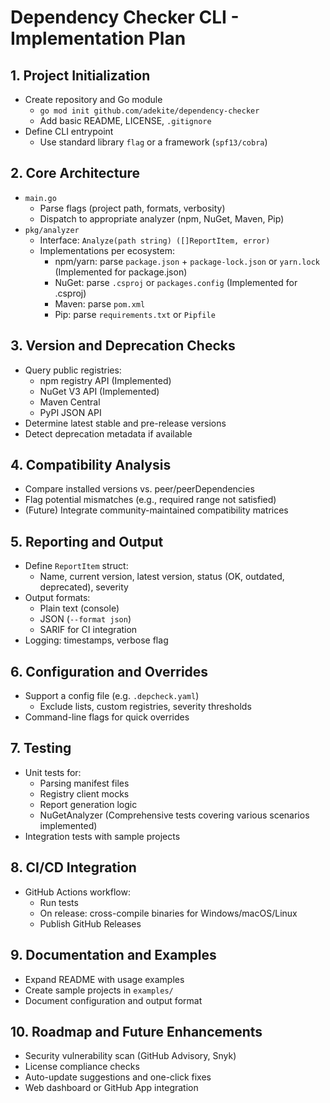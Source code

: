 # Dependency Checker CLI - Implementation Plan

## 1. Project Initialization

- Create repository and Go module
  - `go mod init github.com/adekite/dependency-checker`
  - Add basic README, LICENSE, `.gitignore`
- Define CLI entrypoint
  - Use standard library `flag` or a framework (`spf13/cobra`)

## 2. Core Architecture

- `main.go`
  - Parse flags (project path, formats, verbosity)
  - Dispatch to appropriate analyzer (npm, NuGet, Maven, Pip)
- `pkg/analyzer`
  - Interface: `Analyze(path string) ([]ReportItem, error)`
  - Implementations per ecosystem:
    - npm/yarn: parse `package.json` + `package-lock.json` or `yarn.lock` (Implemented for package.json)
    - NuGet: parse `.csproj` or `packages.config` (Implemented for .csproj)
    - Maven: parse `pom.xml`
    - Pip: parse `requirements.txt` or `Pipfile`

## 3. Version and Deprecation Checks

- Query public registries:
  - npm registry API (Implemented)
  - NuGet V3 API (Implemented)
  - Maven Central
  - PyPI JSON API
- Determine latest stable and pre-release versions
- Detect deprecation metadata if available

## 4. Compatibility Analysis

- Compare installed versions vs. peer/peerDependencies
- Flag potential mismatches (e.g., required range not satisfied)
- (Future) Integrate community-maintained compatibility matrices

## 5. Reporting and Output

- Define `ReportItem` struct:
  - Name, current version, latest version, status (OK, outdated, deprecated), severity
- Output formats:
  - Plain text (console)
  - JSON (`--format json`)
  - SARIF for CI integration
- Logging: timestamps, verbose flag

## 6. Configuration and Overrides

- Support a config file (e.g. `.depcheck.yaml`)
  - Exclude lists, custom registries, severity thresholds
- Command-line flags for quick overrides

## 7. Testing

- Unit tests for:
  - Parsing manifest files
  - Registry client mocks
  - Report generation logic
  - NuGetAnalyzer (Comprehensive tests covering various scenarios implemented)
- Integration tests with sample projects

## 8. CI/CD Integration

- GitHub Actions workflow:
  - Run tests
  - On release: cross-compile binaries for Windows/macOS/Linux
  - Publish GitHub Releases

## 9. Documentation and Examples

- Expand README with usage examples
- Create sample projects in `examples/`
- Document configuration and output format

## 10. Roadmap and Future Enhancements

- Security vulnerability scan (GitHub Advisory, Snyk)
- License compliance checks
- Auto-update suggestions and one-click fixes
- Web dashboard or GitHub App integration
